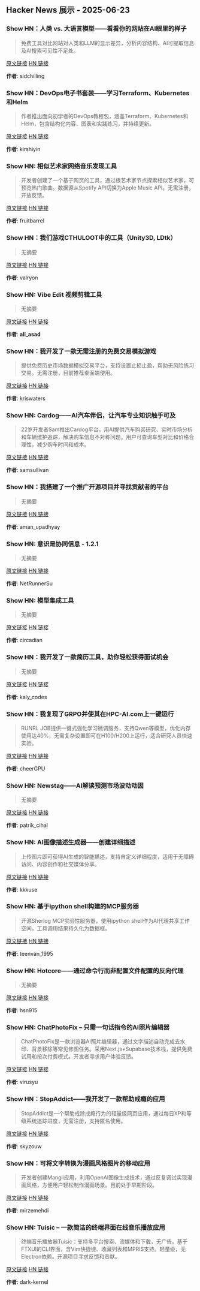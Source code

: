 ## Hacker News 展示 - 2025-06-23


### Show HN：人类 vs. 大语言模型——看看你的网站在AI眼里的样子

> 免费工具对比网站对人类和LLM的显示差异，分析内容结构、AI可提取信息及AI搜索可见性不足处。

[原文链接](https://aipageready.com/humans-vs-llms) [HN 链接](https://news.ycombinator.com/item?id=44355557)

**作者**: sidchilling


### Show HN：DevOps电子书套装——学习Terraform、Kubernetes和Helm

> 作者推出面向初学者的DevOps教程包，涵盖Terraform、Kubernetes和Helm，包含结构化内容、图表和实践练习，并持续更新。

[原文链接](https://leanpub.com/b/terraform-kubernetes-helm-bundle) [HN 链接](https://news.ycombinator.com/item?id=44355393)

**作者**: kirshiyin


### Show HN: 相似艺术家网络音乐发现工具

> 开发者创建了一个基于网页的工具，通过根艺术家节点探索相似艺术家，可预览热门歌曲。数据源从Spotify API切换为Apple Music API。无需注册，开放反馈。

[原文链接](https://artistnode.fun) [HN 链接](https://news.ycombinator.com/item?id=44355162)

**作者**: fruitbarrel


### Show HN：我们游戏CTHULOOT中的工具（Unity3D, LDtk）

> 无摘要

[原文链接](https://substack.com/home/post/p-166384948) [HN 链接](https://news.ycombinator.com/item?id=44355127)

**作者**: valryon


### Show HN: Vibe Edit 视频剪辑工具

> 无摘要

[原文链接](https://videotoolkit.app/) [HN 链接](https://news.ycombinator.com/item?id=44354995)

**作者**: __ali_asad__


### Show HN：我开发了一款无需注册的免费交易模拟游戏

> 提供免费历史市场数据模拟交易平台，支持设置止损止盈，帮助无风险练习交易。无需注册，目前推荐桌面端使用。

[原文链接](https://dare2trade.com) [HN 链接](https://news.ycombinator.com/item?id=44354912)

**作者**: kriswaters


### Show HN: Cardog——AI汽车伴侣，让汽车专业知识触手可及

> 22岁开发者Sam推出Cardog平台，用AI提供汽车购买研究、实时市场分析和车辆维护追踪，解决购车信息不对称问题。用户可查询车型对比和价格合理性，减少购车时间和成本。

[原文链接](https://cardog.app/blog/introducing-cardog) [HN 链接](https://news.ycombinator.com/item?id=44354874)

**作者**: samsullivan


### Show HN：我搭建了一个推广开源项目并寻找贡献者的平台

> 无摘要

[原文链接](https://justopensource.xyz) [HN 链接](https://news.ycombinator.com/item?id=44354739)

**作者**: aman_upadhyay


### Show HN: 意识是协同信息 - 1.2.1

> 无摘要

[原文链接](https://zenodo.org/records/15720575) [HN 链接](https://news.ycombinator.com/item?id=44354548)

**作者**: NetRunnerSu


### Show HN: 模型集成工具

> 无摘要

[原文链接](https://model-ensembler.readthedocs.io/en/latest/) [HN 链接](https://news.ycombinator.com/item?id=44354529)

**作者**: circadian


### Show HN：我开发了一款简历工具，助你轻松获得面试机会

> 无摘要

[原文链接](https://www.trymockly.ai) [HN 链接](https://news.ycombinator.com/item?id=44354213)

**作者**: kaly_codes


### Show HN：我复现了GRPO并使其在HPC-AI.com上一键运行

> RUNRL JOB提供一键式强化学习微调服务，支持Qwen等模型，优化内存使用达40%，无需复杂设置即可在H100/H200上运行，适合研究人员快速实验。

[原文链接](https://hpc-ai.com) [HN 链接](https://news.ycombinator.com/item?id=44354133)

**作者**: cheerGPU


### Show HN: Newstag——AI解读预测市场波动动因

> 无摘要

[原文链接](https://newstag.app) [HN 链接](https://news.ycombinator.com/item?id=44353913)

**作者**: patrik_cihal


### Show HN: AI图像描述生成器——创建详细描述

> 上传图片即可获得AI生成的智能描述，支持自定义详细程度，适用于无障碍访问、内容创作和社交媒体分享。

[原文链接](https://funnyai.art/ai-image-description-generator) [HN 链接](https://news.ycombinator.com/item?id=44353891)

**作者**: kkkuse


### Show HN: 基于ipython shell构建的MCP服务器

> 开源Sherlog MCP实验性服务器，使用ipython shell作为AI代理共享工作空间，工具调用结果持久化为数据框。

[原文链接](https://github.com/GetSherlog/Sherlog-MCP) [HN 链接](https://news.ycombinator.com/item?id=44353873)

**作者**: teenvan_1995


### Show HN: Hotcore——通过命令行而非配置文件配置的反向代理

> 无摘要

[原文链接](https://judi.systems/hotcore/) [HN 链接](https://news.ycombinator.com/item?id=44353854)

**作者**: hsn915


### Show HN: ChatPhotoFix – 只需一句话指令的AI照片编辑器

> ChatPhotoFix是一款浏览器AI照片编辑器，通过文字描述自动完成去水印、背景移除等常见修图任务。采用Next.js+Supabase技术栈，提供免费试用和按次付费模式。开发者寻求用户体验反馈。

[原文链接](https://chatphotofix.com/) [HN 链接](https://news.ycombinator.com/item?id=44353790)

**作者**: virusyu


### Show HN：StopAddict——我开发了一款帮助戒瘾的应用

> StopAddict是一个帮助戒除成瘾行为的轻量级网页应用，通过每日XP和等级系统追踪进度，无需注册，支持匿名使用。

[原文链接](https://news.ycombinator.com/item?id=44353725) [HN 链接](https://news.ycombinator.com/item?id=44353725)

**作者**: skyzouw


### Show HN：可将文字转换为漫画风格图片的移动应用

> 开发者创建Mangii应用，利用OpenAI图像生成技术，通过反复调试实现漫画风格，方便用户轻松制作漫画场景。目前处于早期阶段。

[原文链接](https://mangii-app.web.app/) [HN 链接](https://news.ycombinator.com/item?id=44353635)

**作者**: mirzemehdi


### Show HN: Tuisic – 一款简洁的终端界面在线音乐播放应用

> 终端音乐播放器Tuisic：支持多平台搜索、流媒体和下载，无广告。基于FTXUI的CLI界面，含Vim快捷键、收藏列表和MPRIS支持。轻量级，无Electron依赖。开源项目寻求反馈和贡献。

[原文链接](https://github.com/Dark-Kernel/tuisic) [HN 链接](https://news.ycombinator.com/item?id=44353608)

**作者**: dark-kernel

